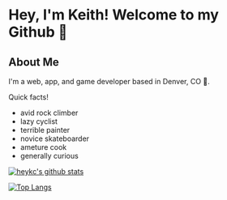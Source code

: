 # Hey, I'm Keith! Welcome to my Github 👋

## About Me
I'm a web, app, and game developer based in Denver, CO 🌄.

Quick facts!
- avid rock climber
- lazy cyclist
- terrible painter
- novice skateboarder
- ameture cook
- generally curious

[![heykc's github stats](https://github-readme-stats.vercel.app/api?username=heykc&theme=vue)](https://github.com/heykc/github-readme-stats)

[![Top Langs](https://github-readme-stats.vercel.app/api/top-langs/?username=heykc&layout=compact)](https://github.com/heykc/github-readme-stats)
